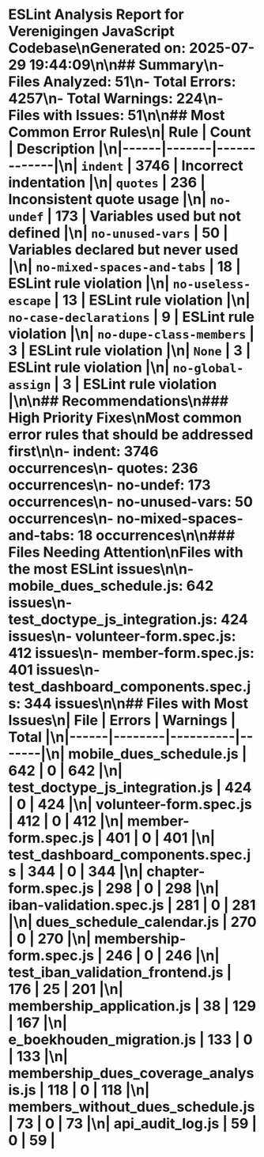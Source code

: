 # ESLint Analysis Report for Verenigingen JavaScript Codebase\nGenerated on: 2025-07-29 19:44:09\n\n## Summary\n- **Files Analyzed**: 51\n- **Total Errors**: 4257\n- **Total Warnings**: 224\n- **Files with Issues**: 51\n\n## Most Common Error Rules\n| Rule | Count | Description |\n|------|-------|-------------|\n| `indent` | 3746 | Incorrect indentation |\n| `quotes` | 236 | Inconsistent quote usage |\n| `no-undef` | 173 | Variables used but not defined |\n| `no-unused-vars` | 50 | Variables declared but never used |\n| `no-mixed-spaces-and-tabs` | 18 | ESLint rule violation |\n| `no-useless-escape` | 13 | ESLint rule violation |\n| `no-case-declarations` | 9 | ESLint rule violation |\n| `no-dupe-class-members` | 3 | ESLint rule violation |\n| `None` | 3 | ESLint rule violation |\n| `no-global-assign` | 3 | ESLint rule violation |\n\n## Recommendations\n### High Priority Fixes\nMost common error rules that should be addressed first\n\n- indent: 3746 occurrences\n- quotes: 236 occurrences\n- no-undef: 173 occurrences\n- no-unused-vars: 50 occurrences\n- no-mixed-spaces-and-tabs: 18 occurrences\n\n### Files Needing Attention\nFiles with the most ESLint issues\n\n- mobile_dues_schedule.js: 642 issues\n- test_doctype_js_integration.js: 424 issues\n- volunteer-form.spec.js: 412 issues\n- member-form.spec.js: 401 issues\n- test_dashboard_components.spec.js: 344 issues\n\n## Files with Most Issues\n| File | Errors | Warnings | Total |\n|------|--------|----------|-------|\n| mobile_dues_schedule.js | 642 | 0 | 642 |\n| test_doctype_js_integration.js | 424 | 0 | 424 |\n| volunteer-form.spec.js | 412 | 0 | 412 |\n| member-form.spec.js | 401 | 0 | 401 |\n| test_dashboard_components.spec.js | 344 | 0 | 344 |\n| chapter-form.spec.js | 298 | 0 | 298 |\n| iban-validation.spec.js | 281 | 0 | 281 |\n| dues_schedule_calendar.js | 270 | 0 | 270 |\n| membership-form.spec.js | 246 | 0 | 246 |\n| test_iban_validation_frontend.js | 176 | 25 | 201 |\n| membership_application.js | 38 | 129 | 167 |\n| e_boekhouden_migration.js | 133 | 0 | 133 |\n| membership_dues_coverage_analysis.js | 118 | 0 | 118 |\n| members_without_dues_schedule.js | 73 | 0 | 73 |\n| api_audit_log.js | 59 | 0 | 59 |

